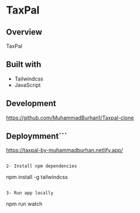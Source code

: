 # TaxPal

## Overview

TaxPal

## Built with

- Tailwindcss
- JavaScript

## Development

https://github.com/MuhammadBurhan1/Taxpal-clone

## Deploymment```
https://taxpal-by-muhammadburhan.netlify.app/
```

2- Install npm dependencies

```
npm install -g tailwindcss
```

3- Run app locally

```
npm run watch
```
